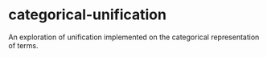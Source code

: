 categorical-unification
==

An exploration of unification implemented on the categorical representation of terms.

